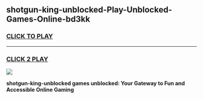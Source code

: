 
## shotgun-king-unblocked-Play-Unblocked-Games-Online-bd3kk
<h3>
<a href="https://premium76.site?title=shotgun-king-unblocked&ref=25A">CLICK TO PLAY</a></h3>
<hr>

<h3>
<a href="https://premium76.site?title=shotgun-king-unblocked&ref=25A">CLICK 2 PLAY</a>
  
</h3>

<a href="https://premium76.site?title=shotgun-king-unblocked&ref=25A"><img src="https://clearcache.store/games.png"></a>


**shotgun-king-unblocked games unblocked: Your Gateway to Fun and Accessible Online Gaming**
